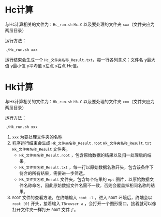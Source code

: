 # Hc计算
与Hc计算相关的文件为：`Hc_run.sh` `Hc.C` 以及要处理的文件夹 `xxx`（文件夹应为两层目录）

运行方法：
```bash
./Hc_run.sh xxx
```
运行结束会生成一个 `Hc_文件夹名称_Result.txt`，每一行各列含义：文件名 y最大值 y最小值 y平均值 x左点 x右点 Hc值。

# Hk计算
与Hk计算相关的文件为：`Hk_run.sh` `Hk.C` 以及要处理的文件夹 `xxx`（文件夹应为两层目录）

运行方法：
```bash
./Hk_run.sh xxx
```

1. `xxx` 为要处理文件夹的名称
2. 程序运行结束会生成 `Hk_文件夹名称_Result.root` `Hk_文件夹名称_Result.txt` `Hk_文件夹名称_Result` 文件夹。
    - `Hk_文件夹名称_Result.root` ，包含原始数据的结果以及归一处理后的结果。
    - `Hk_文件夹名称_Result.txt` ，每一行以原始数据名称开头，包含该条件下符合的所有结果，需要进一步筛选。
    - `Hk_文件夹名称_Result` 文件夹，包含每个结果的 `eps` 图片，以原始数据文件名称命名，因此原始数据文件名需不一致，否则会覆盖掉相同名称的结果。
3. `ROOT` 文件的查看方法，在终端输入 `root -l` ，进入 `ROOT` 环境后，终端会以 `root [0]` 开头，接着输入 `TBrowser a` ，会打开一个图形窗口，接着就可以像打开文件夹一样打开 `ROOT` 文件了。
